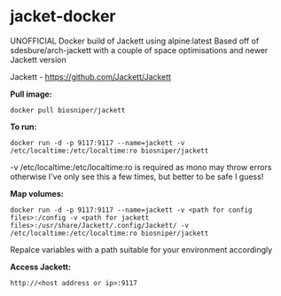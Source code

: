 # jacket-docker
UNOFFICIAL Docker build of Jackett using alpine:latest
Based off of sdesbure/arch-jackett with a couple of space optimisations and newer Jackett version

Jackett - https://github.com/Jackett/Jackett

**Pull image:**
```
docker pull biosniper/jackett
```

**To run:**
```
docker run -d -p 9117:9117 --name=jackett -v /etc/localtime:/etc/localtime:ro biosniper/jackett
```
-v /etc/localtime:/etc/localtime:ro is required as mono may throw errors otherwise
I've only see this a few times, but better to be safe I guess!

**Map volumes:**
```
docker run -d -p 9117:9117 --name=jackett -v <path for config files>:/config -v <path for jackett files>:/usr/share/Jackett/.config/Jackett/ -v /etc/localtime:/etc/localtime:ro biosniper/jackett
```
Repalce variables with a path suitable for your environment accordingly

**Access Jackett:**
```
http://<host address or ip>:9117
```
